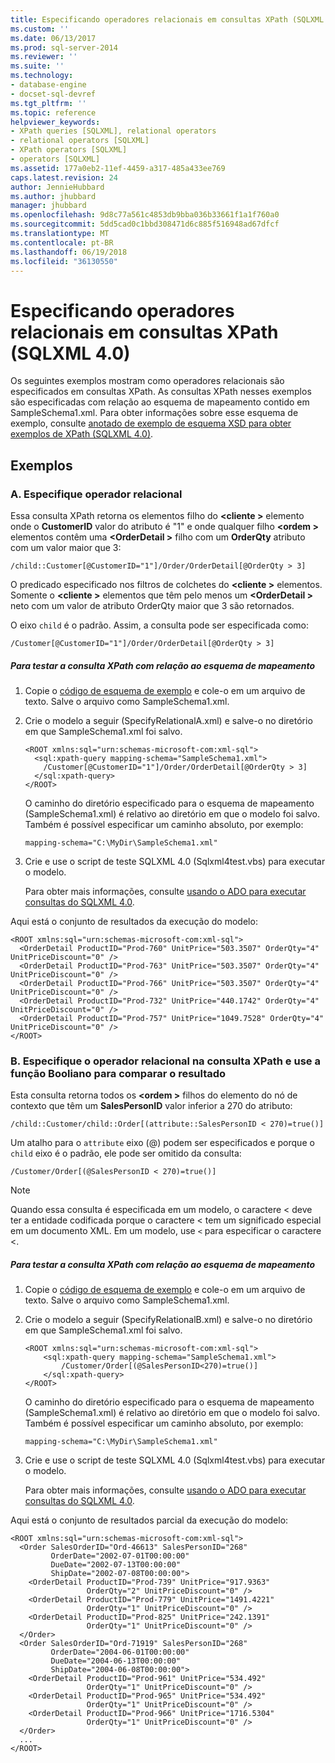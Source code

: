 ```yaml
---
title: Especificando operadores relacionais em consultas XPath (SQLXML 4.0) | Microsoft Docs
ms.custom: ''
ms.date: 06/13/2017
ms.prod: sql-server-2014
ms.reviewer: ''
ms.suite: ''
ms.technology:
- database-engine
- docset-sql-devref
ms.tgt_pltfrm: ''
ms.topic: reference
helpviewer_keywords:
- XPath queries [SQLXML], relational operators
- relational operators [SQLXML]
- XPath operators [SQLXML]
- operators [SQLXML]
ms.assetid: 177a0eb2-11ef-4459-a317-485a433ee769
caps.latest.revision: 24
author: JennieHubbard
ms.author: jhubbard
manager: jhubbard
ms.openlocfilehash: 9d8c77a561c4853db9bba036b33661f1a1f760a0
ms.sourcegitcommit: 5dd5cad0c1bbd308471d6c885f516948ad67dfcf
ms.translationtype: MT
ms.contentlocale: pt-BR
ms.lasthandoff: 06/19/2018
ms.locfileid: "36130550"
---
```

# <a name="specifying-relational-operators-in-xpath-queries-sqlxml-40"></a>Especificando operadores relacionais em consultas XPath (SQLXML 4.0)
  Os seguintes exemplos mostram como operadores relacionais são especificados em consultas XPath. As consultas XPath nesses exemplos são especificadas com relação ao esquema de mapeamento contido em SampleSchema1.xml. Para obter informações sobre esse esquema de exemplo, consulte [anotado de exemplo de esquema XSD para obter exemplos de XPath &#40;SQLXML 4.0&#41;](sample-annotated-xsd-schema-for-xpath-examples-sqlxml-4-0.md).  
  
## <a name="examples"></a>Exemplos  
  
### <a name="a-specify-relational-operator"></a>A. Especifique operador relacional  
 Essa consulta XPath retorna os elementos filho do  **\<cliente >** elemento onde o **CustomerID** valor do atributo é "1" e onde qualquer filho  **\<ordem >** elementos contêm uma  **\<OrderDetail >** filho com um **OrderQty** atributo com um valor maior que 3:  
  
```  
/child::Customer[@CustomerID="1"]/Order/OrderDetail[@OrderQty > 3]  
```  
  
 O predicado especificado nos filtros de colchetes do  **\<cliente >** elementos. Somente o  **\<cliente >** elementos que têm pelo menos um  **\<OrderDetail >** neto com um valor de atributo OrderQty maior que 3 são retornados.  
  
 O eixo `child` é o padrão. Assim, a consulta pode ser especificada como:  
  
```  
/Customer[@CustomerID="1"]/Order/OrderDetail[@OrderQty > 3]  
```  
  
##### <a name="to-test-the-xpath-query-against-the-mapping-schema"></a>Para testar a consulta XPath com relação ao esquema de mapeamento  
  
1.  Copie o [código de esquema de exemplo](sample-annotated-xsd-schema-for-xpath-examples-sqlxml-4-0.md) e cole-o em um arquivo de texto. Salve o arquivo como SampleSchema1.xml.  
  
2.  Crie o modelo a seguir (SpecifyRelationalA.xml) e salve-o no diretório em que SampleSchema1.xml foi salvo.  
  
    ```  
    <ROOT xmlns:sql="urn:schemas-microsoft-com:xml-sql">  
      <sql:xpath-query mapping-schema="SampleSchema1.xml">  
        /Customer[@CustomerID="1"]/Order/OrderDetail[@OrderQty > 3]  
      </sql:xpath-query>  
    </ROOT>  
    ```  
  
     O caminho do diretório especificado para o esquema de mapeamento (SampleSchema1.xml) é relativo ao diretório em que o modelo foi salvo. Também é possível especificar um caminho absoluto, por exemplo:  
  
    ```  
    mapping-schema="C:\MyDir\SampleSchema1.xml"  
    ```  
  
3.  Crie e use o script de teste SQLXML 4.0 (Sqlxml4test.vbs) para executar o modelo.  
  
     Para obter mais informações, consulte [usando o ADO para executar consultas do SQLXML 4.0](../../sqlxml/using-ado-to-execute-sqlxml-4-0-queries.md).  
  
 Aqui está o conjunto de resultados da execução do modelo:  
  
```  
<ROOT xmlns:sql="urn:schemas-microsoft-com:xml-sql">  
  <OrderDetail ProductID="Prod-760" UnitPrice="503.3507" OrderQty="4" UnitPriceDiscount="0" />   
  <OrderDetail ProductID="Prod-763" UnitPrice="503.3507" OrderQty="4" UnitPriceDiscount="0" />   
  <OrderDetail ProductID="Prod-766" UnitPrice="503.3507" OrderQty="4" UnitPriceDiscount="0" />   
  <OrderDetail ProductID="Prod-732" UnitPrice="440.1742" OrderQty="4" UnitPriceDiscount="0" />   
  <OrderDetail ProductID="Prod-757" UnitPrice="1049.7528" OrderQty="4" UnitPriceDiscount="0" />   
</ROOT>  
```  
  
### <a name="b-specify-relational-operator-in-the-xpath-query-and-use-boolean-function-to-compare-the-result"></a>B. Especifique o operador relacional na consulta XPath e use a função Booliano para comparar o resultado  
 Esta consulta retorna todos os  **\<ordem >** filhos do elemento do nó de contexto que têm um **SalesPersonID** valor inferior a 270 do atributo:  
  
```  
/child::Customer/child::Order[(attribute::SalesPersonID < 270)=true()]  
```  
  
 Um atalho para o `attribute` eixo (@) podem ser especificados e porque o `child` eixo é o padrão, ele pode ser omitido da consulta:  
  
```  
/Customer/Order[(@SalesPersonID < 270)=true()]  
```  
  
> [!NOTE]  
>  Quando essa consulta é especificada em um modelo, o caractere < deve ter a entidade codificada porque o caractere < tem um significado especial em um documento XML. Em um modelo, use `<` para especificar o caractere <.  
  
##### <a name="to-test-the-xpath-query-against-the-mapping-schema"></a>Para testar a consulta XPath com relação ao esquema de mapeamento  
  
1.  Copie o [código de esquema de exemplo](sample-annotated-xsd-schema-for-xpath-examples-sqlxml-4-0.md) e cole-o em um arquivo de texto. Salve o arquivo como SampleSchema1.xml.  
  
2.  Crie o modelo a seguir (SpecifyRelationalB.xml) e salve-o no diretório em que SampleSchema1.xml foi salvo.  
  
    ```  
    <ROOT xmlns:sql="urn:schemas-microsoft-com:xml-sql">  
        <sql:xpath-query mapping-schema="SampleSchema1.xml">  
            /Customer/Order[(@SalesPersonID<270)=true()]  
        </sql:xpath-query>  
    </ROOT>  
    ```  
  
     O caminho do diretório especificado para o esquema de mapeamento (SampleSchema1.xml) é relativo ao diretório em que o modelo foi salvo. Também é possível especificar um caminho absoluto, por exemplo:  
  
    ```  
    mapping-schema="C:\MyDir\SampleSchema1.xml"  
    ```  
  
3.  Crie e use o script de teste SQLXML 4.0 (Sqlxml4test.vbs) para executar o modelo.  
  
     Para obter mais informações, consulte [usando o ADO para executar consultas do SQLXML 4.0](../../sqlxml/using-ado-to-execute-sqlxml-4-0-queries.md).  
  
 Aqui está o conjunto de resultados parcial da execução do modelo:  
  
```  
<ROOT xmlns:sql="urn:schemas-microsoft-com:xml-sql">  
  <Order SalesOrderID="Ord-46613" SalesPersonID="268"   
         OrderDate="2002-07-01T00:00:00"   
         DueDate="2002-07-13T00:00:00"   
         ShipDate="2002-07-08T00:00:00">  
    <OrderDetail ProductID="Prod-739" UnitPrice="917.9363"   
                 OrderQty="2" UnitPriceDiscount="0" />   
    <OrderDetail ProductID="Prod-779" UnitPrice="1491.4221"   
                 OrderQty="1" UnitPriceDiscount="0" />   
    <OrderDetail ProductID="Prod-825" UnitPrice="242.1391"   
                 OrderQty="1" UnitPriceDiscount="0" />   
  </Order>  
  <Order SalesOrderID="Ord-71919" SalesPersonID="268"  
         OrderDate="2004-06-01T00:00:00"   
         DueDate="2004-06-13T00:00:00"   
         ShipDate="2004-06-08T00:00:00">  
    <OrderDetail ProductID="Prod-961" UnitPrice="534.492"   
                 OrderQty="1" UnitPriceDiscount="0" />   
    <OrderDetail ProductID="Prod-965" UnitPrice="534.492"   
                 OrderQty="1" UnitPriceDiscount="0" />   
    <OrderDetail ProductID="Prod-966" UnitPrice="1716.5304"   
                 OrderQty="1" UnitPriceDiscount="0" />   
  </Order>  
  ...  
</ROOT>  
```  
  
  